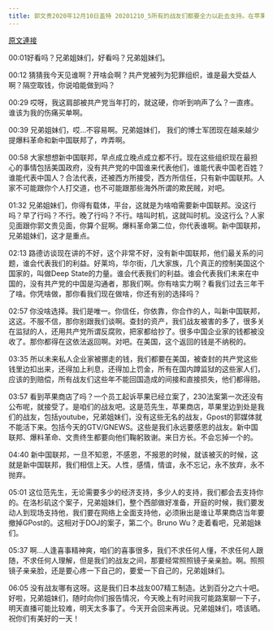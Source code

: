 ```yaml
---
title: 郭文贵2020年12月10日盖特 20201210_5所有的战友们都要全力以赴去支持。在苹果商店在过去几年支持，我们爆料革命．坚持美国法律原则的这位姓范的朋友。
---
```


[原文連接](https://gnews.org/ThreadView/53479549)

00:01好看吗？兄弟姐妹们，好看吗？兄弟姐妹们。


00:12 猜猜我今天见谁啊？开啥会啊？共产党被列为犯罪组织，谁是最大受益人啊？隔空取钱，你说咱能做到吗？


00:29 哎呀，我这肩部被共产党当年打的，就这硬，你听到响声了么？一直疼。谁该为我的伤痛买单啊。


00:39 兄弟姐妹们，哎…不容易啊。兄弟姐妹们，  我们的博士军团现在越来越少提爆料革命和新中国联邦了，咋弄啊。


00:58 大家想想新中国联邦，早点成立晚点成立都不行。现在这些组织现在最担心的事情包括美国政府，没有共产党的中国谁来代表他们，谁能代表中国老百姓？谁能代表中国人？合法代表，还被西方所接受，西方所信任，只有新中国联邦。人家不可能跟你个人打交道，也不可能跟那些海外所谓的欺民贼，对吧。


01:32 兄弟姐妹们，你得有载体，平台，这就是为啥咱需要新中国联邦。没这行吗？早了行吗？不行。晚了行吗？不行。啥叫时机，这就叫时机。没这行么？人家见面跟你郭文贵见面，你算个屁啊。爆料革命第二位，你代表谁啊。新中国联邦，兄弟姐妹们，这才是重点。


02:13 路德访谈现在讲的不好，这个非常不好，没有新中国联邦，他们最关系的问题，谁会代表我们的利益。好莱坞，华尔街，几大家族，几个真正的控制美国这个国家的，叫做Deep State的力量。谁会代表我们的利益。谁会代表我们未来在中国的，没有共产党的中国是沟通者，那我们啊。你有啥实力啊？看我们过去三年干了啥。你凭啥做，那你看我们现在做啥，你还有别的选择吗？


02:57 你没啥选择。我们是唯一。你信任，你依靠，你合作的人，叫新中国联邦，这这。不服不信，那你别跟我们谈啊。查封的资产，我们战友被害的多了，很多关在监狱的人，还用共产党所谓反腐败，把家都给抄了。很多中国企业家的钱都被没收了。那你都得在这依法返回啊。对吧。在美国，这个返回的钱是不纳税的。


03:35 所以未来私人企业家被挪走的钱，我们都要在美国，被查封的共产党这些钱里边扣出来，还得加上利息，还得加上罚金，所有在国内蹲监狱的这些家人们，应该的到赔偿，所有战友们这些年不能回国造成的间接和直接损失，他们都得赔。


03:57 看到苹果商店了吗？一个员工起诉苹果已经立案了，230法案第一次还没有公布呢，就接受了。是咱们的战友吧。这是范先生，苹果商店，苹果里边到处是我们的战友，包括youtube，兄弟姐妹们，没有这些无名的战友，Gpost的郭媒体就不能活下来。包括今天的GTV/GNEWS。这些是我们永远要感恩的战友。新中国联邦、爆料革命、文贵终生都要向他们鞠躬致谢。来日方长。不会忘掉一个的。


04:40 新中国联邦，一旦不知恩，不感恩，不报恩的时候，就该被灭的时候，这就是新中国联邦，我们相信上天。人性，感情，情谊，永不忘记，永不放弃，永不抛弃。


05:01 这位范先生，无论需要多少的经济支持，多少人的支持，我们都会去支持你的。在洛杉矶这个案子，兄弟姐妹们，整个西部做好准备，开庭的时候，我们要发动人到现场支持他，我们要在网络上全面支持他，必须揪出是谁让苹果商店当年要撤掉GPost的。这相对于DOJ的案子，第二个。Bruno Wu？走着看吧，兄弟姐妹们。


05:37 啊…人逢喜事精神爽，咱们的喜事很多，我们不求任何人懂，不求任何人跟随，不求任何人理解，但是我们的战友之间，那要经常照照镜子亲亲脸。啊。照照镜子亲亲脸，还是要心疼一下自己的，要爱一下自己的，兄弟姐妹们。


06:05 没有战友哪有这呀。这是我们日本战友007精工制造。达到百分之六十吧。好啦，兄弟姐妹们，随时向你们报告情况，今天晚上有时间我可能路案聊一下子，明天直播可能比较难，明天太多事了。今天开会回来再说。兄弟姐妹们，唔该晒。祝你们有美好的一天！
